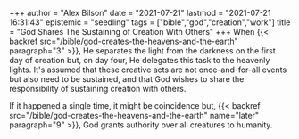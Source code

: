 +++
author = "Alex Bilson"
date = "2021-07-21"
lastmod = "2021-07-21 16:31:43"
epistemic = "seedling"
tags = ["bible","god","creation","work"]
title = "God Shares The Sustaining of Creation With Others"
+++
When {{< backref src="/bible/god-creates-the-heavens-and-the-earth" paragraph="3" >}}, He separates the light from the darkness on the first day of creation but, on day four, He delegates this task to the heavenly lights. It's assumed that these creative acts are not once-and-for-all events but also need to be sustained, and that God wishes to share the responsibility of sustaining creation with others.

If it happened a single time, it might be coincidence but, {{< backref src="/bible/god-creates-the-heavens-and-the-earth" name="later" paragraph="9" >}}, God grants authority over all creatures to humanity.
